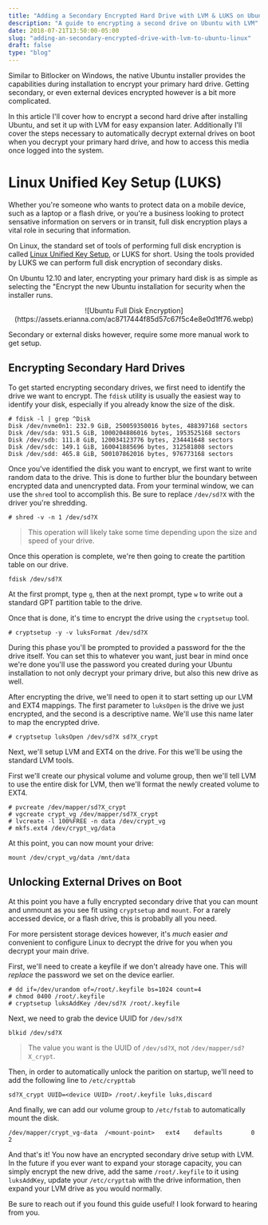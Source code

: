 ```yaml
---
title: "Adding a Secondary Encrypted Hard Drive with LVM & LUKS on Ubuntu"
description: "A guide to encrypting a second drive on Ubuntu with LVM"
date: 2018-07-21T13:50:00-05:00
slug: "adding-an-secondary-encrypted-drive-with-lvm-to-ubuntu-linux"
draft: false
type: "blog"
---
```

Similar to Bitlocker on Windows, the native Ubuntu installer provides the capabilities during installation to encrypt your primary hard drive. Getting secondary, or even external devices encrypted however is a bit more complicated.

In this article I'll cover how to encrypt a second hard drive after installing Ubuntu, and set it up with LVM for easy expansion later. Additionally I'll cover the steps necessary to automatically decrypt external drives on boot when you decrypt your primary hard drive, and how to access this media once logged into the system.

<!--more-->

# Linux Unified Key Setup (LUKS)

Whether you're someone who wants to protect data on a mobile device, such as a laptop or a flash drive, or you're a business looking to protect sensative information on servers or in transit, full disk encryption plays a vital role in securing that information.

On Linux, the standard set of tools of performing full disk encryption is called [Linux Unified Key Setup](https://gitlab.com/cryptsetup/cryptsetup/), or LUKS for short. Using the tools provided by LUKS we can perform full disk encryption of secondary disks.

On Ubuntu 12.10 and later, encrypting your primary hard disk is as simple as selecting the "Encrypt the new Ubuntu installation for security when the installer runs.

<center>
![Ubuntu Full Disk Encryption](https://assets.erianna.com/ac8717444f85d57c67f5c4e8e0d1ff76.webp)
</center>

Secondary or external disks however, require some more manual work to get setup.

## Encrypting Secondary Hard Drives

To get started encrypting secondary drives, we first need to identify the drive we want to encrypt. The `fdisk` utility is usually the easiest way to identify your disk, especially if you already know the size of the disk.

```
# fdisk -l | grep ^Disk
Disk /dev/nvme0n1: 232.9 GiB, 250059350016 bytes, 488397168 sectors
Disk /dev/sda: 931.5 GiB, 1000204886016 bytes, 1953525168 sectors
Disk /dev/sdb: 111.8 GiB, 120034123776 bytes, 234441648 sectors
Disk /dev/sdc: 149.1 GiB, 160041885696 bytes, 312581808 sectors
Disk /dev/sdd: 465.8 GiB, 500107862016 bytes, 976773168 sectors
```

Once you've identified the disk you want to encrypt, we first want to write random data to the drive. This is done to further blur the boundary between encrypted data and unencrypted data. From your terminal window, we can use the `shred` tool to accomplish this. Be sure to replace `/dev/sd?X` with the driver you're shredding.

```
# shred -v -n 1 /dev/sd?X
```

> This operation will likely take some time depending upon the size and speed of your drive.

Once this operation is complete, we're then going to create the partition table on our drive.

```
fdisk /dev/sd?X
```

At the first prompt, type `g`, then at the next prompt, type `w` to write out a standard GPT partition table to the drive.

Once that is done, it's time to encrypt the drive using the `cryptsetup` tool.

```
# cryptsetup -y -v luksFormat /dev/sd?X
```

During this phase you'll be prompted to provided a password for the the drive itself. You can set this to whatever you want, just bear in mind once we're done you'll use the password you created during your Ubuntu installation to not only decrypt your primary drive, but also this new drive as well.

After encrypting the drive, we'll need to open it to start setting up our LVM and EXT4 mappings. The first parameter to `luksOpen` is the drive we just encrypted, and the second is a descriptive name. We'll use this name later to map the encrypted drive.

```
# cryptsetup luksOpen /dev/sd?X sd?X_crypt
```

Next, we'll setup LVM and EXT4 on the drive. For this we'll be using the standard LVM tools.

First we'll create our physical volume and volume group, then we'll tell LVM to use the entire disk for LVM, then we'll format the newly created volume to EXT4.

```
# pvcreate /dev/mapper/sd?X_crypt
# vgcreate crypt_vg /dev/mapper/sd?X_crypt
# lvcreate -l 100%FREE -n data /dev/crypt_vg
# mkfs.ext4 /dev/crypt_vg/data
```

At this point, you can now mount your drive:

```
mount /dev/crypt_vg/data /mnt/data
```

## Unlocking External Drives on Boot

At this point you have a fully encrypted secondary drive that you can mount and unmount as you see fit using `cryptsetup` and `mount`. For a rarely accessed device, or a flash drive, this is probablly all you need.

For more persistent storage devices however, it's _much_ easier _and_ convenient to configure Linux to decrypt the drive for you when you decrypt your main drive.

First, we'll need to create a keyfile if we don't already have one. This will _replace_ the password we set on the device earlier.

```
# dd if=/dev/urandom of=/root/.keyfile bs=1024 count=4
# chmod 0400 /root/.keyfile
# cryptsetup luksAddKey /dev/sd?X /root/.keyfile
```

Next, we need to grab the device UUID for `/dev/sd?X`

```
blkid /dev/sd?X
```

> The value you want is the UUID of `/dev/sd?X`, not `/dev/mapper/sd?X_crypt`.

Then, in order to automatically unlock the parition on startup, we'll need to add the following line to `/etc/crypttab`

```
sd?X_crypt UUID=<device UUID> /root/.keyfile luks,discard
```

And finally, we can add our volume group to `/etc/fstab` to automatically mount the disk.

```
/dev/mapper/crypt_vg-data  /<mount-point>   ext4    defaults        0       2
```

And that's it! You now have an encrypted secondary drive setup with LVM. In the future if you ever want to expand your storage capacity, you can simply encrypt the new drive, add the same `/root/.keyfile` to it using `luksAddKey`, update your `/etc/crypttab` with the drive information, then expand your LVM drive as you would normally.

Be sure to reach out if you found this guide useful! I look forward to hearing from you.